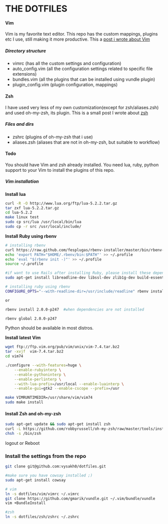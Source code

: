 THE DOTFILES
===========

#### Vim

Vim is my favorite text editor. This repo has the custom mappings, plugins etc I use, still making it more productive. This a [post i wrote about Vim](http://vysakh0.github.io/learning-vim-steering-hacking/)

##### Directory structure

 - vimrc (has all the custom settings and configuration)
 - auto_config.vim (all the configuration settings related to specific file extensions)
 - bundles.vim (all the plugins that can be installed using vundle plugin)
 - plugin_config.vim (plugin configuration, mappings)

#### Zsh

I have used very less of my own customization(except for zsh/aliases.zsh) and used oh-my-zsh, its plugin. This is a small post I wrote about [zsh](vysakh0.github.io/flying-start-with-zsh-shell/)

##### Files and dirs

- zshrc (plugins of oh-my-zsh that i use)
- aliases.zsh (aliases that are not in oh-my-zsh, but suitable to workflow)

#### Todo

You should have Vim  and zsh already installed. You need lua, ruby, python support to your Vim to install the plugins of this repo.

##### Vim installation

**Install lua**
```bash
curl -R -O http://www.lua.org/ftp/lua-5.2.2.tar.gz
tar zxf lua-5.2.2.tar.gz
cd lua-5.2.2
make linux test
sudo cp src/lua /usr/local/bin/lua
sudo cp -r src /usr/local/include/
```

**Install Ruby using rbenv**

```bash
# installing rbenv
curl https://raw.github.com/fesplugas/rbenv-installer/master/bin/rbenv-installer | bash
echo 'export PATH="$HOME/.rbenv/bin:$PATH"' >> ~/.profile
echo 'eval "$(rbenv init -)"' >> ~/.profile
source ~/.profile

#if want to use Rails after installing Ruby, please install these dependencies otherwise skip
sudo apt-get install libreadline-dev libssl-dev zlib1g-dev build-essential bison openssl libreadline6 libreadline6-dev curl git-core zlib1g zlib1g-dev libssl-dev libyaml-dev libsqlite3-0 libsqlite3-dev sqlite3 libxml2-dev libxslt-dev autoconf libc6-dev ncurses-dev

# installing ruby using rbenv
CONFIGURE_OPTS="--with-readline-dir=/usr/include/readline" rbenv install 2.0.0-p247  #if the above dependencies are installed

or

rbenv install 2.0.0-p247  #when dependencies are not installed

rbenv global 2.0.0-p247
```

Python should be available in most distros.

**Install latest Vim**

```bash
wget ftp://ftp.vim.org/pub/vim/unix/vim-7.4.tar.bz2
tar -xvjf  vim-7.4.tar.bz2
cd vim74

./configure --with-features=huge \
    --enable-rubyinterp \
    --enable-pythoninterp \
    --enable-perlinterp \
    --with-lua-prefix=/usr/local --enable-luainterp \
    --enable-gui=gtk2 --enable-cscope --prefix=/usr

make VIMRUNTIMEDIR=/usr/share/vim/vim74
sudo make install
```

#### Install Zsh and oh-my-zsh

``` bash
sudo apt-get update && sudo apt-get install zsh
curl -L https://github.com/robbyrussell/oh-my-zsh/raw/master/tools/install.sh | sh
chsh -s /bin/zsh
```
logout or Reboot

### Install the settings from the repo

```bash
git clone git@github.com:vysakh0/dotfiles.git

#make sure you have cowsay installed ;)
sudo apt-get install cowsay

# vim
ln -s dotfiles/vim/vimrc ~/.vimrc
git clone https://github.com/gmarik/vundle.git ~/.vim/bundle/vundle
vim +BundleInstall

#zsh
ln -s dotfiles/zsh/zshrc ~/.zshrc
```
